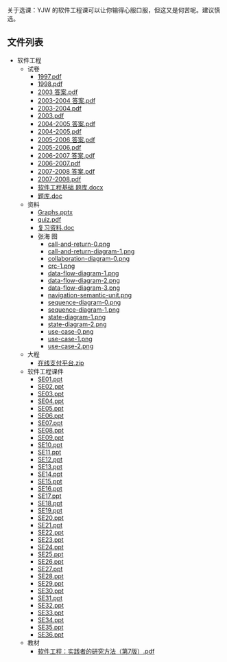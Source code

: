 关于选课：YJW 的软件工程课可以让你输得心服口服，但这又是何苦呢。建议慎选。


## 文件列表

- 软件工程
    - 试卷
        - [1997.pdf](https%3A//github.com/QSCTech/zju-icicles/raw/master/%E8%BD%AF%E4%BB%B6%E5%B7%A5%E7%A8%8B/%E8%AF%95%E5%8D%B7/1997.pdf)
        - [1998.pdf](https%3A//github.com/QSCTech/zju-icicles/raw/master/%E8%BD%AF%E4%BB%B6%E5%B7%A5%E7%A8%8B/%E8%AF%95%E5%8D%B7/1998.pdf)
        - [2003 答案.pdf](https%3A//github.com/QSCTech/zju-icicles/raw/master/%E8%BD%AF%E4%BB%B6%E5%B7%A5%E7%A8%8B/%E8%AF%95%E5%8D%B7/2003%20%E7%AD%94%E6%A1%88.pdf)
        - [2003-2004 答案.pdf](https%3A//github.com/QSCTech/zju-icicles/raw/master/%E8%BD%AF%E4%BB%B6%E5%B7%A5%E7%A8%8B/%E8%AF%95%E5%8D%B7/2003-2004%20%E7%AD%94%E6%A1%88.pdf)
        - [2003-2004.pdf](https%3A//github.com/QSCTech/zju-icicles/raw/master/%E8%BD%AF%E4%BB%B6%E5%B7%A5%E7%A8%8B/%E8%AF%95%E5%8D%B7/2003-2004.pdf)
        - [2003.pdf](https%3A//github.com/QSCTech/zju-icicles/raw/master/%E8%BD%AF%E4%BB%B6%E5%B7%A5%E7%A8%8B/%E8%AF%95%E5%8D%B7/2003.pdf)
        - [2004-2005 答案.pdf](https%3A//github.com/QSCTech/zju-icicles/raw/master/%E8%BD%AF%E4%BB%B6%E5%B7%A5%E7%A8%8B/%E8%AF%95%E5%8D%B7/2004-2005%20%E7%AD%94%E6%A1%88.pdf)
        - [2004-2005.pdf](https%3A//github.com/QSCTech/zju-icicles/raw/master/%E8%BD%AF%E4%BB%B6%E5%B7%A5%E7%A8%8B/%E8%AF%95%E5%8D%B7/2004-2005.pdf)
        - [2005-2006 答案.pdf](https%3A//github.com/QSCTech/zju-icicles/raw/master/%E8%BD%AF%E4%BB%B6%E5%B7%A5%E7%A8%8B/%E8%AF%95%E5%8D%B7/2005-2006%20%E7%AD%94%E6%A1%88.pdf)
        - [2005-2006.pdf](https%3A//github.com/QSCTech/zju-icicles/raw/master/%E8%BD%AF%E4%BB%B6%E5%B7%A5%E7%A8%8B/%E8%AF%95%E5%8D%B7/2005-2006.pdf)
        - [2006-2007 答案.pdf](https%3A//github.com/QSCTech/zju-icicles/raw/master/%E8%BD%AF%E4%BB%B6%E5%B7%A5%E7%A8%8B/%E8%AF%95%E5%8D%B7/2006-2007%20%E7%AD%94%E6%A1%88.pdf)
        - [2006-2007.pdf](https%3A//github.com/QSCTech/zju-icicles/raw/master/%E8%BD%AF%E4%BB%B6%E5%B7%A5%E7%A8%8B/%E8%AF%95%E5%8D%B7/2006-2007.pdf)
        - [2007-2008 答案.pdf](https%3A//github.com/QSCTech/zju-icicles/raw/master/%E8%BD%AF%E4%BB%B6%E5%B7%A5%E7%A8%8B/%E8%AF%95%E5%8D%B7/2007-2008%20%E7%AD%94%E6%A1%88.pdf)
        - [2007-2008.pdf](https%3A//github.com/QSCTech/zju-icicles/raw/master/%E8%BD%AF%E4%BB%B6%E5%B7%A5%E7%A8%8B/%E8%AF%95%E5%8D%B7/2007-2008.pdf)
        - [软件工程基础 题库.docx](https%3A//github.com/QSCTech/zju-icicles/raw/master/%E8%BD%AF%E4%BB%B6%E5%B7%A5%E7%A8%8B/%E8%AF%95%E5%8D%B7/%E8%BD%AF%E4%BB%B6%E5%B7%A5%E7%A8%8B%E5%9F%BA%E7%A1%80%20%E9%A2%98%E5%BA%93.docx)
        - [题库.doc](https%3A//github.com/QSCTech/zju-icicles/raw/master/%E8%BD%AF%E4%BB%B6%E5%B7%A5%E7%A8%8B/%E8%AF%95%E5%8D%B7/%E9%A2%98%E5%BA%93.doc)
    - 资料
        - [Graphs.pptx](https%3A//github.com/QSCTech/zju-icicles/raw/master/%E8%BD%AF%E4%BB%B6%E5%B7%A5%E7%A8%8B/%E8%B5%84%E6%96%99/Graphs.pptx)
        - [quiz.pdf](https%3A//github.com/QSCTech/zju-icicles/raw/master/%E8%BD%AF%E4%BB%B6%E5%B7%A5%E7%A8%8B/%E8%B5%84%E6%96%99/quiz.pdf)
        - [复习资料.doc](https%3A//github.com/QSCTech/zju-icicles/raw/master/%E8%BD%AF%E4%BB%B6%E5%B7%A5%E7%A8%8B/%E8%B5%84%E6%96%99/%E5%A4%8D%E4%B9%A0%E8%B5%84%E6%96%99.doc)
        - 张海 图
            - [call-and-return-0.png](https%3A//github.com/QSCTech/zju-icicles/raw/master/%E8%BD%AF%E4%BB%B6%E5%B7%A5%E7%A8%8B/%E8%B5%84%E6%96%99/%E5%BC%A0%E6%B5%B7%20%E5%9B%BE/call-and-return-0.png)
            - [call-and-return-diagram-1.png](https%3A//github.com/QSCTech/zju-icicles/raw/master/%E8%BD%AF%E4%BB%B6%E5%B7%A5%E7%A8%8B/%E8%B5%84%E6%96%99/%E5%BC%A0%E6%B5%B7%20%E5%9B%BE/call-and-return-diagram-1.png)
            - [collaboration-diagram-0.png](https%3A//github.com/QSCTech/zju-icicles/raw/master/%E8%BD%AF%E4%BB%B6%E5%B7%A5%E7%A8%8B/%E8%B5%84%E6%96%99/%E5%BC%A0%E6%B5%B7%20%E5%9B%BE/collaboration-diagram-0.png)
            - [crc-1.png](https%3A//github.com/QSCTech/zju-icicles/raw/master/%E8%BD%AF%E4%BB%B6%E5%B7%A5%E7%A8%8B/%E8%B5%84%E6%96%99/%E5%BC%A0%E6%B5%B7%20%E5%9B%BE/crc-1.png)
            - [data-flow-diagram-1.png](https%3A//github.com/QSCTech/zju-icicles/raw/master/%E8%BD%AF%E4%BB%B6%E5%B7%A5%E7%A8%8B/%E8%B5%84%E6%96%99/%E5%BC%A0%E6%B5%B7%20%E5%9B%BE/data-flow-diagram-1.png)
            - [data-flow-diagram-2.png](https%3A//github.com/QSCTech/zju-icicles/raw/master/%E8%BD%AF%E4%BB%B6%E5%B7%A5%E7%A8%8B/%E8%B5%84%E6%96%99/%E5%BC%A0%E6%B5%B7%20%E5%9B%BE/data-flow-diagram-2.png)
            - [data-flow-diagram-3.png](https%3A//github.com/QSCTech/zju-icicles/raw/master/%E8%BD%AF%E4%BB%B6%E5%B7%A5%E7%A8%8B/%E8%B5%84%E6%96%99/%E5%BC%A0%E6%B5%B7%20%E5%9B%BE/data-flow-diagram-3.png)
            - [navigation-semantic-unit.png](https%3A//github.com/QSCTech/zju-icicles/raw/master/%E8%BD%AF%E4%BB%B6%E5%B7%A5%E7%A8%8B/%E8%B5%84%E6%96%99/%E5%BC%A0%E6%B5%B7%20%E5%9B%BE/navigation-semantic-unit.png)
            - [sequence-diagram-0.png](https%3A//github.com/QSCTech/zju-icicles/raw/master/%E8%BD%AF%E4%BB%B6%E5%B7%A5%E7%A8%8B/%E8%B5%84%E6%96%99/%E5%BC%A0%E6%B5%B7%20%E5%9B%BE/sequence-diagram-0.png)
            - [sequence-diagram-1.png](https%3A//github.com/QSCTech/zju-icicles/raw/master/%E8%BD%AF%E4%BB%B6%E5%B7%A5%E7%A8%8B/%E8%B5%84%E6%96%99/%E5%BC%A0%E6%B5%B7%20%E5%9B%BE/sequence-diagram-1.png)
            - [state-diagram-1.png](https%3A//github.com/QSCTech/zju-icicles/raw/master/%E8%BD%AF%E4%BB%B6%E5%B7%A5%E7%A8%8B/%E8%B5%84%E6%96%99/%E5%BC%A0%E6%B5%B7%20%E5%9B%BE/state-diagram-1.png)
            - [state-diagram-2.png](https%3A//github.com/QSCTech/zju-icicles/raw/master/%E8%BD%AF%E4%BB%B6%E5%B7%A5%E7%A8%8B/%E8%B5%84%E6%96%99/%E5%BC%A0%E6%B5%B7%20%E5%9B%BE/state-diagram-2.png)
            - [use-case-0.png](https%3A//github.com/QSCTech/zju-icicles/raw/master/%E8%BD%AF%E4%BB%B6%E5%B7%A5%E7%A8%8B/%E8%B5%84%E6%96%99/%E5%BC%A0%E6%B5%B7%20%E5%9B%BE/use-case-0.png)
            - [use-case-1.png](https%3A//github.com/QSCTech/zju-icicles/raw/master/%E8%BD%AF%E4%BB%B6%E5%B7%A5%E7%A8%8B/%E8%B5%84%E6%96%99/%E5%BC%A0%E6%B5%B7%20%E5%9B%BE/use-case-1.png)
            - [use-case-2.png](https%3A//github.com/QSCTech/zju-icicles/raw/master/%E8%BD%AF%E4%BB%B6%E5%B7%A5%E7%A8%8B/%E8%B5%84%E6%96%99/%E5%BC%A0%E6%B5%B7%20%E5%9B%BE/use-case-2.png)
    - 大程
        - [在线支付平台.zip](https%3A//github.com/QSCTech/zju-icicles/raw/master/%E8%BD%AF%E4%BB%B6%E5%B7%A5%E7%A8%8B/%E5%A4%A7%E7%A8%8B/%E5%9C%A8%E7%BA%BF%E6%94%AF%E4%BB%98%E5%B9%B3%E5%8F%B0.zip)
    - 软件工程课件
        - [SE01.ppt](https%3A//github.com/QSCTech/zju-icicles/raw/master/%E8%BD%AF%E4%BB%B6%E5%B7%A5%E7%A8%8B/%E8%BD%AF%E4%BB%B6%E5%B7%A5%E7%A8%8B%E8%AF%BE%E4%BB%B6/SE01.ppt)
        - [SE02.ppt](https%3A//github.com/QSCTech/zju-icicles/raw/master/%E8%BD%AF%E4%BB%B6%E5%B7%A5%E7%A8%8B/%E8%BD%AF%E4%BB%B6%E5%B7%A5%E7%A8%8B%E8%AF%BE%E4%BB%B6/SE02.ppt)
        - [SE03.ppt](https%3A//github.com/QSCTech/zju-icicles/raw/master/%E8%BD%AF%E4%BB%B6%E5%B7%A5%E7%A8%8B/%E8%BD%AF%E4%BB%B6%E5%B7%A5%E7%A8%8B%E8%AF%BE%E4%BB%B6/SE03.ppt)
        - [SE04.ppt](https%3A//github.com/QSCTech/zju-icicles/raw/master/%E8%BD%AF%E4%BB%B6%E5%B7%A5%E7%A8%8B/%E8%BD%AF%E4%BB%B6%E5%B7%A5%E7%A8%8B%E8%AF%BE%E4%BB%B6/SE04.ppt)
        - [SE05.ppt](https%3A//github.com/QSCTech/zju-icicles/raw/master/%E8%BD%AF%E4%BB%B6%E5%B7%A5%E7%A8%8B/%E8%BD%AF%E4%BB%B6%E5%B7%A5%E7%A8%8B%E8%AF%BE%E4%BB%B6/SE05.ppt)
        - [SE06.ppt](https%3A//github.com/QSCTech/zju-icicles/raw/master/%E8%BD%AF%E4%BB%B6%E5%B7%A5%E7%A8%8B/%E8%BD%AF%E4%BB%B6%E5%B7%A5%E7%A8%8B%E8%AF%BE%E4%BB%B6/SE06.ppt)
        - [SE07.ppt](https%3A//github.com/QSCTech/zju-icicles/raw/master/%E8%BD%AF%E4%BB%B6%E5%B7%A5%E7%A8%8B/%E8%BD%AF%E4%BB%B6%E5%B7%A5%E7%A8%8B%E8%AF%BE%E4%BB%B6/SE07.ppt)
        - [SE08.ppt](https%3A//github.com/QSCTech/zju-icicles/raw/master/%E8%BD%AF%E4%BB%B6%E5%B7%A5%E7%A8%8B/%E8%BD%AF%E4%BB%B6%E5%B7%A5%E7%A8%8B%E8%AF%BE%E4%BB%B6/SE08.ppt)
        - [SE09.ppt](https%3A//github.com/QSCTech/zju-icicles/raw/master/%E8%BD%AF%E4%BB%B6%E5%B7%A5%E7%A8%8B/%E8%BD%AF%E4%BB%B6%E5%B7%A5%E7%A8%8B%E8%AF%BE%E4%BB%B6/SE09.ppt)
        - [SE10.ppt](https%3A//github.com/QSCTech/zju-icicles/raw/master/%E8%BD%AF%E4%BB%B6%E5%B7%A5%E7%A8%8B/%E8%BD%AF%E4%BB%B6%E5%B7%A5%E7%A8%8B%E8%AF%BE%E4%BB%B6/SE10.ppt)
        - [SE11.ppt](https%3A//github.com/QSCTech/zju-icicles/raw/master/%E8%BD%AF%E4%BB%B6%E5%B7%A5%E7%A8%8B/%E8%BD%AF%E4%BB%B6%E5%B7%A5%E7%A8%8B%E8%AF%BE%E4%BB%B6/SE11.ppt)
        - [SE12.ppt](https%3A//github.com/QSCTech/zju-icicles/raw/master/%E8%BD%AF%E4%BB%B6%E5%B7%A5%E7%A8%8B/%E8%BD%AF%E4%BB%B6%E5%B7%A5%E7%A8%8B%E8%AF%BE%E4%BB%B6/SE12.ppt)
        - [SE13.ppt](https%3A//github.com/QSCTech/zju-icicles/raw/master/%E8%BD%AF%E4%BB%B6%E5%B7%A5%E7%A8%8B/%E8%BD%AF%E4%BB%B6%E5%B7%A5%E7%A8%8B%E8%AF%BE%E4%BB%B6/SE13.ppt)
        - [SE14.ppt](https%3A//github.com/QSCTech/zju-icicles/raw/master/%E8%BD%AF%E4%BB%B6%E5%B7%A5%E7%A8%8B/%E8%BD%AF%E4%BB%B6%E5%B7%A5%E7%A8%8B%E8%AF%BE%E4%BB%B6/SE14.ppt)
        - [SE15.ppt](https%3A//github.com/QSCTech/zju-icicles/raw/master/%E8%BD%AF%E4%BB%B6%E5%B7%A5%E7%A8%8B/%E8%BD%AF%E4%BB%B6%E5%B7%A5%E7%A8%8B%E8%AF%BE%E4%BB%B6/SE15.ppt)
        - [SE16.ppt](https%3A//github.com/QSCTech/zju-icicles/raw/master/%E8%BD%AF%E4%BB%B6%E5%B7%A5%E7%A8%8B/%E8%BD%AF%E4%BB%B6%E5%B7%A5%E7%A8%8B%E8%AF%BE%E4%BB%B6/SE16.ppt)
        - [SE17.ppt](https%3A//github.com/QSCTech/zju-icicles/raw/master/%E8%BD%AF%E4%BB%B6%E5%B7%A5%E7%A8%8B/%E8%BD%AF%E4%BB%B6%E5%B7%A5%E7%A8%8B%E8%AF%BE%E4%BB%B6/SE17.ppt)
        - [SE18.ppt](https%3A//github.com/QSCTech/zju-icicles/raw/master/%E8%BD%AF%E4%BB%B6%E5%B7%A5%E7%A8%8B/%E8%BD%AF%E4%BB%B6%E5%B7%A5%E7%A8%8B%E8%AF%BE%E4%BB%B6/SE18.ppt)
        - [SE19.ppt](https%3A//github.com/QSCTech/zju-icicles/raw/master/%E8%BD%AF%E4%BB%B6%E5%B7%A5%E7%A8%8B/%E8%BD%AF%E4%BB%B6%E5%B7%A5%E7%A8%8B%E8%AF%BE%E4%BB%B6/SE19.ppt)
        - [SE20.ppt](https%3A//github.com/QSCTech/zju-icicles/raw/master/%E8%BD%AF%E4%BB%B6%E5%B7%A5%E7%A8%8B/%E8%BD%AF%E4%BB%B6%E5%B7%A5%E7%A8%8B%E8%AF%BE%E4%BB%B6/SE20.ppt)
        - [SE21.ppt](https%3A//github.com/QSCTech/zju-icicles/raw/master/%E8%BD%AF%E4%BB%B6%E5%B7%A5%E7%A8%8B/%E8%BD%AF%E4%BB%B6%E5%B7%A5%E7%A8%8B%E8%AF%BE%E4%BB%B6/SE21.ppt)
        - [SE22.ppt](https%3A//github.com/QSCTech/zju-icicles/raw/master/%E8%BD%AF%E4%BB%B6%E5%B7%A5%E7%A8%8B/%E8%BD%AF%E4%BB%B6%E5%B7%A5%E7%A8%8B%E8%AF%BE%E4%BB%B6/SE22.ppt)
        - [SE23.ppt](https%3A//github.com/QSCTech/zju-icicles/raw/master/%E8%BD%AF%E4%BB%B6%E5%B7%A5%E7%A8%8B/%E8%BD%AF%E4%BB%B6%E5%B7%A5%E7%A8%8B%E8%AF%BE%E4%BB%B6/SE23.ppt)
        - [SE24.ppt](https%3A//github.com/QSCTech/zju-icicles/raw/master/%E8%BD%AF%E4%BB%B6%E5%B7%A5%E7%A8%8B/%E8%BD%AF%E4%BB%B6%E5%B7%A5%E7%A8%8B%E8%AF%BE%E4%BB%B6/SE24.ppt)
        - [SE25.ppt](https%3A//github.com/QSCTech/zju-icicles/raw/master/%E8%BD%AF%E4%BB%B6%E5%B7%A5%E7%A8%8B/%E8%BD%AF%E4%BB%B6%E5%B7%A5%E7%A8%8B%E8%AF%BE%E4%BB%B6/SE25.ppt)
        - [SE26.ppt](https%3A//github.com/QSCTech/zju-icicles/raw/master/%E8%BD%AF%E4%BB%B6%E5%B7%A5%E7%A8%8B/%E8%BD%AF%E4%BB%B6%E5%B7%A5%E7%A8%8B%E8%AF%BE%E4%BB%B6/SE26.ppt)
        - [SE27.ppt](https%3A//github.com/QSCTech/zju-icicles/raw/master/%E8%BD%AF%E4%BB%B6%E5%B7%A5%E7%A8%8B/%E8%BD%AF%E4%BB%B6%E5%B7%A5%E7%A8%8B%E8%AF%BE%E4%BB%B6/SE27.ppt)
        - [SE28.ppt](https%3A//github.com/QSCTech/zju-icicles/raw/master/%E8%BD%AF%E4%BB%B6%E5%B7%A5%E7%A8%8B/%E8%BD%AF%E4%BB%B6%E5%B7%A5%E7%A8%8B%E8%AF%BE%E4%BB%B6/SE28.ppt)
        - [SE29.ppt](https%3A//github.com/QSCTech/zju-icicles/raw/master/%E8%BD%AF%E4%BB%B6%E5%B7%A5%E7%A8%8B/%E8%BD%AF%E4%BB%B6%E5%B7%A5%E7%A8%8B%E8%AF%BE%E4%BB%B6/SE29.ppt)
        - [SE30.ppt](https%3A//github.com/QSCTech/zju-icicles/raw/master/%E8%BD%AF%E4%BB%B6%E5%B7%A5%E7%A8%8B/%E8%BD%AF%E4%BB%B6%E5%B7%A5%E7%A8%8B%E8%AF%BE%E4%BB%B6/SE30.ppt)
        - [SE31.ppt](https%3A//github.com/QSCTech/zju-icicles/raw/master/%E8%BD%AF%E4%BB%B6%E5%B7%A5%E7%A8%8B/%E8%BD%AF%E4%BB%B6%E5%B7%A5%E7%A8%8B%E8%AF%BE%E4%BB%B6/SE31.ppt)
        - [SE32.ppt](https%3A//github.com/QSCTech/zju-icicles/raw/master/%E8%BD%AF%E4%BB%B6%E5%B7%A5%E7%A8%8B/%E8%BD%AF%E4%BB%B6%E5%B7%A5%E7%A8%8B%E8%AF%BE%E4%BB%B6/SE32.ppt)
        - [SE33.ppt](https%3A//github.com/QSCTech/zju-icicles/raw/master/%E8%BD%AF%E4%BB%B6%E5%B7%A5%E7%A8%8B/%E8%BD%AF%E4%BB%B6%E5%B7%A5%E7%A8%8B%E8%AF%BE%E4%BB%B6/SE33.ppt)
        - [SE34.ppt](https%3A//github.com/QSCTech/zju-icicles/raw/master/%E8%BD%AF%E4%BB%B6%E5%B7%A5%E7%A8%8B/%E8%BD%AF%E4%BB%B6%E5%B7%A5%E7%A8%8B%E8%AF%BE%E4%BB%B6/SE34.ppt)
        - [SE35.ppt](https%3A//github.com/QSCTech/zju-icicles/raw/master/%E8%BD%AF%E4%BB%B6%E5%B7%A5%E7%A8%8B/%E8%BD%AF%E4%BB%B6%E5%B7%A5%E7%A8%8B%E8%AF%BE%E4%BB%B6/SE35.ppt)
        - [SE36.ppt](https%3A//github.com/QSCTech/zju-icicles/raw/master/%E8%BD%AF%E4%BB%B6%E5%B7%A5%E7%A8%8B/%E8%BD%AF%E4%BB%B6%E5%B7%A5%E7%A8%8B%E8%AF%BE%E4%BB%B6/SE36.ppt)
    - 教材
        - [软件工程：实践者的研究方法（第7版）.pdf](https%3A//github.com/QSCTech/zju-icicles/raw/master/%E8%BD%AF%E4%BB%B6%E5%B7%A5%E7%A8%8B/%E6%95%99%E6%9D%90/%E8%BD%AF%E4%BB%B6%E5%B7%A5%E7%A8%8B%EF%BC%9A%E5%AE%9E%E8%B7%B5%E8%80%85%E7%9A%84%E7%A0%94%E7%A9%B6%E6%96%B9%E6%B3%95%EF%BC%88%E7%AC%AC7%E7%89%88%EF%BC%89.pdf)
